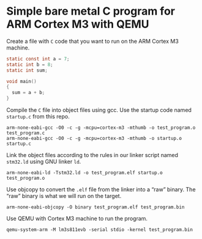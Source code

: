 # Simple bare metal C program for ARM Cortex M3 with QEMU

Create a file with `C` code that you want to run on the ARM Cortex M3 machine.
```c
static const int a = 7;
static int b = 8;
static int sum;

void main()
{
  sum = a + b;
}
```

Compile the `C` file into object files using gcc.
Use the startup code named `startup.c` from this repo.

```
arm-none-eabi-gcc -O0 -c -g -mcpu=cortex-m3 -mthumb -o test_program.o test_program.c
arm-none-eabi-gcc -O0 -c -g -mcpu=cortex-m3 -mthumb -o startup.o startup.c
```

Link the object files according to the rules in our linker script named `stm32.ld` using GNU linker `ld`.
```
arm-none-eabi-ld -Tstm32.ld -o test_program.elf startup.o test_program.o
```

Use objcopy to convert the `.elf` file from the linker into a “raw” binary. The “raw” binary is what we will run on the target.
```
arm-none-eabi-objcopy -O binary test_program.elf test_program.bin
```

Use QEMU with Cortex M3 machine to run the program.
```
qemu-system-arm -M lm3s811evb -serial stdio -kernel test_program.bin
```
